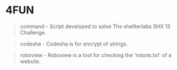 # 4FUN

> command - Script developed to solve The shellterlabs SHX 13 Challenge.

> codesha - Codesha is for encrypt of strings. 

> roboview - Roboview is a tool for checking the 'robots.txt' of a website.

